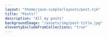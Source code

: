 ```yaml
---
layout: "theme/jace-simple/layouts/post.njk"
title: "Posts!"
description: "All my posts"
backgroundImage: "/assets/img/post-title.jpg"
eleventyExcludeFromCollections: "true"
---
```

